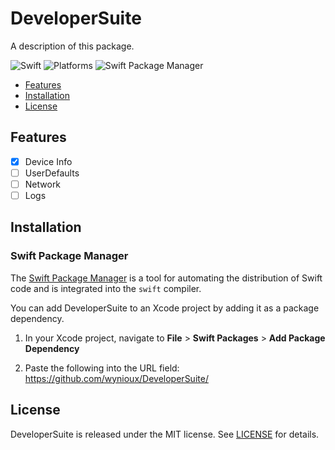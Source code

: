 # DeveloperSuite

A description of this package.

![Swift](https://img.shields.io/badge/Swift-5.7-orange?style=flat-square)
![Platforms](https://img.shields.io/badge/Platform-iOS_iPadOS_macOS-blue?style=flat-square)
![Swift Package Manager](https://img.shields.io/badge/SPM-compatible-brightgreen?style=flat-square)

- [Features](#features)
- [Installation](#installation)
- [License](#license)

## Features

- [x] Device Info
- [ ] UserDefaults
- [ ] Network
- [ ] Logs

## Installation

### Swift Package Manager

The [Swift Package Manager](https://swift.org/package-manager/) is a tool for automating the distribution of Swift code and is integrated into the `swift` compiler.

You can add DeveloperSuite to an Xcode project by adding it as a package dependency.

1. In your Xcode project, navigate to **File** > **Swift Packages** > **Add Package Dependency**

2. Paste the following into the URL field: https://github.com/wynioux/DeveloperSuite/

## License

DeveloperSuite is released under the MIT license. See [LICENSE](https://github.com/wynioux/DeveloperSuite/blob/master/LICENSE) for details.
